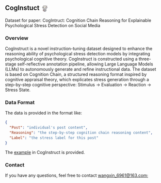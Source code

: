 ## CogInstuct <img src='https://github.com/XinWangcs/CogInstuct/blob/main/icon.jpg' width=5% align="center"/>
Dataset for paper: CogIntruct: Cognition Chain Reasoning for Explainable Psychological Stress Detection on Social Media
### Overview
CogInstruct is a novel instruction-tuning dataset designed to enhance the reasoning ability of psychological stress detection models by integrating psychological cognitive theory. 
CogInstruct is constructed using a three-stage self-reflective annotation pipeline, allowing Large Language Models (LLMs) to autonomously generate and refine instructional data. The dataset is based on Cognition Chain, a structured reasoning format inspired by cognitive appraisal theory, which explicates stress generation through a step-by-step cognitive perspective: Stimulus → Evaluation → Reaction → Stress State.
<!--
### Dataset Construction Framework
<img src='https://github.com/XinWangcs/CogInstuct/blob/main/framework.png' width=80%/>
-->

### Data Format
The data is provided in the format like:
```json
{
  "Post": "individual's post content",
  "Reasoning": "the step-by-step cognition chain reasoning content",
  "Label": "the stress label for this post"
}
```
The [example](https://github.com/XinWangcs/CogInstuct/blob/main/data/example.json) in CogInstruct is provided.
### Contact
If you have any questions, feel free to contact [wangxin_6961@163.com;](mailto:wangxin_6961@163.com)
